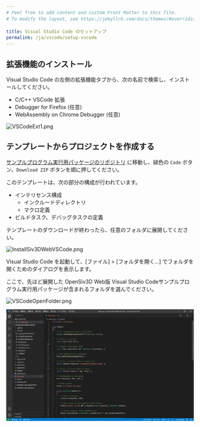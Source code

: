 ```yaml
---
# Feel free to add content and custom Front Matter to this file.
# To modify the layout, see https://jekyllrb.com/docs/themes/#overriding-theme-defaults

title: Visual Studio Code のセットアップ
permalink: /ja/vscode/setup-vscode
---
```


## 拡張機能のインストール

Visual Studio Code の左側の拡張機能タブから、次の名前で検索し、インストールしてください。

- C/C++ VSCode 拡張
- Debugger for Firefox (任意)
- WebAssembly on Chrome Debugger (任意)

![VSCodeExt1.png](https://qiita-image-store.s3.ap-northeast-1.amazonaws.com/0/158514/bf97ad48-9626-4898-d671-48b740ddaecc.png)

## テンプレートからプロジェクトを作成する

[サンプルプログラム実行用パッケージのリポジトリ](https://github.com/nokotan/OpenSiv3DForWeb-VSCode) に移動し、緑色の `Code` ボタン、`Download ZIP` ボタンを順に押してください。

このテンプレートは、次の部分の構成が行われています。

- インテリセンス構成
  - インクルードディレクトリ
  - マクロ定義
- ビルドタスク、デバッグタスクの定義

テンプレートのダウンロードが終わったら、任意のフォルダに展開してください。

![InstallSiv3DWebVSCode.png](https://qiita-image-store.s3.ap-northeast-1.amazonaws.com/0/158514/3c6d1c31-e6ff-0fb4-a00c-0086a2fafd12.png)

Visual Studio Code を起動して、[ファイル] > [フォルダを開く...] でフォルダを開くためのダイアログを表示します。

ここで、先ほど展開した OpenSiv3D Web版 Visual Studio Codeサンプルプログラム実行用パッケージが含まれるフォルダを選んでください。

[^open-dialog]: Click `File` > `Open Folder ...`

![VSCodeOpenFolder.png](https://qiita-image-store.s3.ap-northeast-1.amazonaws.com/0/158514/385e8dfe-3f3a-431f-a8ed-63e2d491723c.png)

![OpenedProject](/assets/img/building/setup-vscode/opened-project-on-vscode.png)
